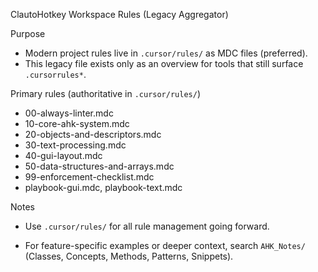 ClautoHotkey Workspace Rules (Legacy Aggregator)

Purpose
- Modern project rules live in `.cursor/rules/` as MDC files (preferred).
- This legacy file exists only as an overview for tools that still surface `.cursorrules*`.

Primary rules (authoritative in `.cursor/rules/`)
- 00-always-linter.mdc
- 10-core-ahk-system.mdc
- 20-objects-and-descriptors.mdc
- 30-text-processing.mdc
- 40-gui-layout.mdc
- 50-data-structures-and-arrays.mdc
- 99-enforcement-checklist.mdc
- playbook-gui.mdc, playbook-text.mdc

Notes
- Use `.cursor/rules/` for all rule management going forward.

- For feature-specific examples or deeper context, search `AHK_Notes/` (Classes, Concepts, Methods, Patterns, Snippets).